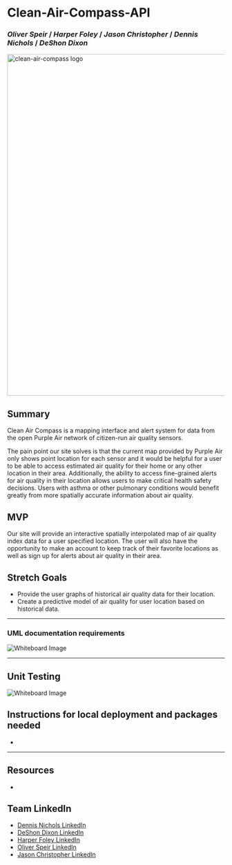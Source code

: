 # Clean-Air-Compass-API

### *Oliver Speir* / *Harper Foley* / *Jason Christopher* / *Dennis Nichols* / *DeShon Dixon*

<img width="791" alt="clean-air-compass logo" src="">

## Summary

Clean Air Compass is a mapping interface and alert system for data from the open Purple Air network of citizen-run air quality sensors.

The pain point our site solves is that the current map provided by Purple Air only shows point location for each sensor and it would be helpful for a user to be able to access estimated air quality for their home or any other location in their area.  Additionally, the ability to access fine-grained alerts for air quality in their location allows users to make critical health safety decisions. Users with asthma or other pulmonary conditions would benefit greatly from more spatially accurate information about air quality.

## MVP

Our site will provide an interactive spatially interpolated map of air quality index data for a user specified location. The user will also have the opportunity to make an account to keep track of their favorite locations as well as sign up for alerts about air quality in their area.

## Stretch Goals

- Provide the user graphs of historical air quality data for their location.
- Create a predictive model of air quality for user location based on historical data.

---

### UML documentation requirements

![Whiteboard Image](./images/)

---

## Unit Testing

![Whiteboard Image](./images/)


## Instructions for local deployment and packages needed

- 

---

## Resources

- 

## Team LinkedIn

- [Dennis Nichols LinkedIn](https://www.linkedin.com/in/dennisgnichols/)
- [DeShon Dixon LinkedIn](https://www.linkedin.com/in/deshondixon)
- [Harper Foley LinkedIn](https://www.linkedin.com/in/harper-e-foley/)
- [Oliver Speir LinkedIn](https://www.linkedin.com/in/oliverspeir/)
- [Jason Christopher LinkedIn](https://www.linkedin.com/in/jasonchristopher24/)

